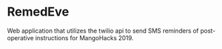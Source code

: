 # RemedEve
Web application that utilizes the twilio api to send SMS reminders of post-operative instructions for MangoHacks 2019.
